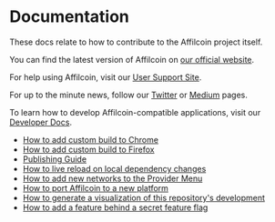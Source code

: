 # Documentation

These docs relate to how to contribute to the Affilcoin project itself.

You can find the latest version of Affilcoin on [our official website](https://affilcoin.io/).

For help using Affilcoin, visit our [User Support Site](https://affilcoin.zendesk.com/hc/en-us).

For up to the minute news, follow our [Twitter](https://twitter.com/affilcoin_io) or [Medium](https://medium.com/affilcoin) pages.

To learn how to develop Affilcoin-compatible applications, visit our [Developer Docs](https://affilcoin.github.io/affilcoin-docs/).

- [How to add custom build to Chrome](./add-to-chrome.md)
- [How to add custom build to Firefox](./add-to-firefox.md)
- [Publishing Guide](./publishing.md)
- [How to live reload on local dependency changes](./developing-on-deps.md)
- [How to add new networks to the Provider Menu](./adding-new-networks.md)
- [How to port Affilcoin to a new platform](./porting_to_new_environment.md)
- [How to generate a visualization of this repository's development](./development-visualization.md)
- [How to add a feature behind a secret feature flag](./secret-preferences.md)

